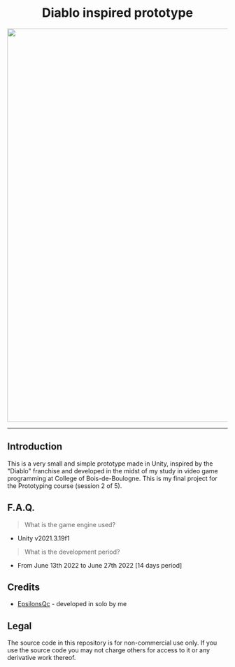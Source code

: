 <h1 align="center">Diablo inspired prototype</h1>
<p align="center"><img width="900" src="https://user-images.githubusercontent.com/11299907/221437926-51f8ccbc-db69-4603-a4b4-3208b739e265.png"></p>

---

## Introduction
This is a very small and simple prototype made in Unity, inspired by the "Diablo" franchise and developed in the midst of my study in video game programming at College of Bois-de-Boulogne. This is my final project for the Prototyping course (session 2 of 5).

## F.A.Q.

> What is the game engine used?
- Unity v2021.3.19f1

> What is the development period?
- From June 13th 2022 to June 27th 2022 [14 days period]

## Credits
- [EpsilonsQc](https://github.com/EpsilonsQc) - developed in solo by me

## Legal
The source code in this repository is for non-commercial use only. If you use the source code you may not charge others for access to it or any derivative work thereof.
